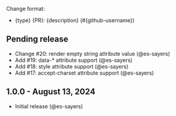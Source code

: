 Change format:
- {type} {PR}: {description} (#{github-username})

## Pending release
- Change #20: render empty string attribute value (@es-sayers)
- Add #19: data-* attribute support (@es-sayers)
- Add #18: style attribute support (@es-sayers)
- Add #17: accept-charset attribute support (@es-sayers)

## 1.0.0 - August 13, 2024
- Initial release (@es-sayers)